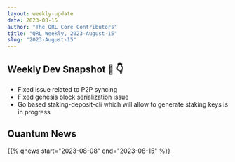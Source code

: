 ```yaml
---
layout: weekly-update
date: 2023-08-15
author: "The QRL Core Contributors"
title: "QRL Weekly, 2023-August-15"
slug: "2023-August-15"
---
```


## Weekly Dev Snapshot 📸 👇

- Fixed issue related to P2P syncing
- Fixed genesis block serialization issue 
- Go based staking-deposit-cli which will allow to generate staking keys is in progress

<!--more-->

## Quantum News

{{% qnews start="2023-08-08" end="2023-08-15" %}}
